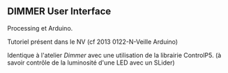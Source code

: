 ## DIMMER User Interface ##

Processing et Arduino.

Tutoriel présent dans le NV (cf 2013 0122-N-Veille Arduino)

Identique à l'atelier *Dimmer* avec une utilisation de la librairie ControlP5.
(à savoir contrôle de la luminosité d'une LED avec un SLider)